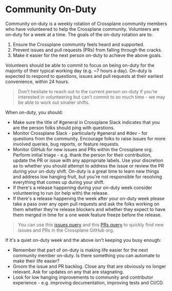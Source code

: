 # Community On-Duty

Community on-duty is a weekly rotation of Crossplane community members who have
volunteered to help the Crossplane community. Volunteers are on-duty for a week
at a time. The goals of the on-duty rotation are to:

1. Ensure the Crossplane community feels heard and supported.
1. Prevent issues and pull requests (PRs) from falling through the cracks.
1. Make it easier for the next person on-duty to achieve the above goals.

Volunteers should be able to commit to focus on being on-duty for the majority
of their typical working day (e.g. ~7 hours a day). On-duty is expected to
respond to questions, issues and pull requests at their earliest convenience,
within 24 hours.

> Don't hesitate to reach out to the current person on-duty if you're interested
> in volunteering but can't commit to so much time - we may be able to work out
> smaller shifts.

When on-duty, you should:

* Make sure the title of #general in Crossplane Slack indicates that you are the
  person folks should ping with questions.
* Monitor Crossplane Slack - particularly #general and #dev - for questions from
  the community. Encourage folks to raise issues for more involved queries, bug
  reports, or feature requests.
* Monitor GitHub for new issues and PRs within the Crossplane org. Perform
  initial triage - e.g. thank the person for their contribution, update the PR
  or issue with any appropriate labels. Use your discretion as to whether you
  should attempt to address the issue or review the PR during your on-duty
  shift. On-duty is a great time to learn new things and address low hanging
  fruit, but you're not responsible for resolving everything that comes up
  during your shift.
* If there's a release happening during your on-duty week consider volunteering
  to run (or help with) the release.
* If there's a release happening the week after your on-duty week please take a
  pass over any open pull requests and ask the folks working on them whether
  they're release blockers and whether they expect to have them merged in time
  for a one week feature freeze before the release.

> You can use this [issues query] and this [PRs query] to quickly find new
> issues and PRs in the Crossplane GitHub org.

If it's a quiet on-duty week and the above isn't keeping you busy enough:

* Remember that part of on-duty is making life easier for the next community
  member on-duty. Is there something you can automate to make their life easier?
* Groom the issue and PR backlog. Close any that are obviously no longer
  relevant. Ask for updates on any that are stagnating.
* Look for low hanging improvements to community and contributor experience -
  e.g. improving documentation, improving tests and CI/CD.


[issues query]: https://github.com/issues?q=is%3Aopen+is%3Aissue+archived%3Afalse+user%3Acrossplane+sort%3Acreated-desc+no%3Aassignee
[PRs query]: https://github.com/pulls?q=is%3Aopen+is%3Apr+archived%3Afalse+user%3Acrossplane+sort%3Aupdated-desc
